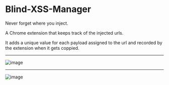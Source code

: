 # Blind-XSS-Manager
Never forget where you inject.

A Chrome extension that keeps track of the injected urls.

It adds a unique value for each payload assigned to the url and recorded by the extension when it gets coppied.

****
  
![image](https://user-images.githubusercontent.com/11223632/209441622-1187dfe8-1023-4145-a71d-2f5a0177ed5a.png)
****
![image](https://user-images.githubusercontent.com/11223632/209441632-3b88e6a6-2395-4fd4-a003-adbd7fb563b1.png)

